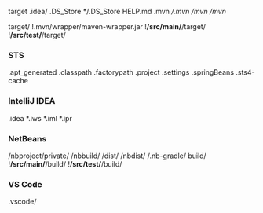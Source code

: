 target
.idea/
.DS_Store
*/.DS_Store
HELP.md
.mvn
*/.mvn
/mvn*
*/mvn*

target/
!.mvn/wrapper/maven-wrapper.jar
!**/src/main/**/target/
!**/src/test/**/target/


### STS ###
.apt_generated
.classpath
.factorypath
.project
.settings
.springBeans
.sts4-cache

### IntelliJ IDEA ###
.idea
*.iws
*.iml
*.ipr

### NetBeans ###
/nbproject/private/
/nbbuild/
/dist/
/nbdist/
/.nb-gradle/
build/
!**/src/main/**/build/
!**/src/test/**/build/

### VS Code ###
.vscode/

